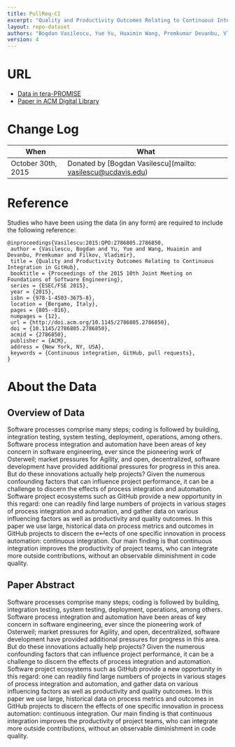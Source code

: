 ```yaml
---
title: PullReq-CI
excerpt: "Quality and Productivity Outcomes Relating to Continuous Integration in GitHub"
layout: repo-dataset
authors: "Bogdan Vasilescu, Yue Yu, Huaimin Wang, Premkumar Devanbu, Vladimir Filkov"
version: 4
---
```


# URL

* [Data in tera-PROMISE](https://terapromise.csc.ncsu.edu/!/#repo/view/head/test-generation/pullreq)
* [Paper in ACM Digital Library](http://dl.acm.org/citation.cfm?id=2786850)

# Change Log

When | What
---- | ----
October 30th, 2015 | Donated by [Bogdan Vasilescu](mailto: vasilescu@ucdavis.edu)

# Reference

Studies who have been using the data (in any form) are required to include the following reference:

```
@inproceedings{Vasilescu:2015:QPO:2786805.2786850,
 author = {Vasilescu, Bogdan and Yu, Yue and Wang, Huaimin and Devanbu, Premkumar and Filkov, Vladimir},
 title = {Quality and Productivity Outcomes Relating to Continuous Integration in GitHub},
 booktitle = {Proceedings of the 2015 10th Joint Meeting on Foundations of Software Engineering},
 series = {ESEC/FSE 2015},
 year = {2015},
 isbn = {978-1-4503-3675-8},
 location = {Bergamo, Italy},
 pages = {805--816},
 numpages = {12},
 url = {http://doi.acm.org/10.1145/2786805.2786850},
 doi = {10.1145/2786805.2786850},
 acmid = {2786850},
 publisher = {ACM},
 address = {New York, NY, USA},
 keywords = {Continuous integration, GitHub, pull requests},
}
```

# About the Data

## Overview of Data

Software processes comprise many steps; coding is followed by building, integration testing, system testing, deployment,
operations, among others. Software process integration and automation have been areas of key concern in software engineering,
ever since the pioneering work of Osterweil; market pressures for Agility, and open, decentralized, software development
have provided additional pressures for progress in this area. But do these innovations actually help projects?
Given the numerous confounding factors that can influence project performance, it can be a challenge to discern the effects
of process integration and automation. Software project ecosystems such as GitHub provide a new opportunity in
this regard: one can readily find large numbers of projects in various stages of process integration and automation, and
gather data on various influencing factors as well as productivity and quality outcomes. In this paper we use large,
historical data on process metrics and outcomes in GitHub projects to discern the e↵ects of one specific innovation in
process automation: continuous integration. Our main finding is that continuous integration improves the productivity
of project teams, who can integrate more outside contributions, without an observable diminishment in code quality.

## Paper Abstract

Software processes comprise many steps; coding is followed by building, integration testing, system testing, deployment, operations, among others. Software process integration and automation have been areas of key concern in software engineering, ever since the pioneering work of Osterweil; market pressures for Agility, and open, decentralized, software development have provided additional pressures for progress in this area. But do these innovations actually help projects? Given the numerous confounding factors that can influence project performance, it can be a challenge to discern the effects of process integration and automation. Software project ecosystems such as GitHub provide a new opportunity in this regard: one can readily find large numbers of projects in various stages of process integration and automation, and gather data on various influencing factors as well as productivity and quality outcomes. In this paper we use large, historical data on process metrics and outcomes in GitHub projects to discern the effects of one specific innovation in process automation: continuous integration. Our main finding is that continuous integration improves the productivity of project teams, who can integrate more outside contributions, without an observable diminishment in code quality.
